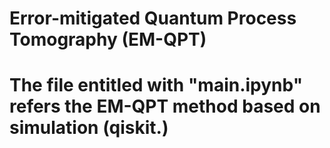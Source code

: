 # Error-mitigated Quantum Process Tomography (EM-QPT)
# The file entitled with "main.ipynb" refers the EM-QPT method based on simulation (qiskit.)
